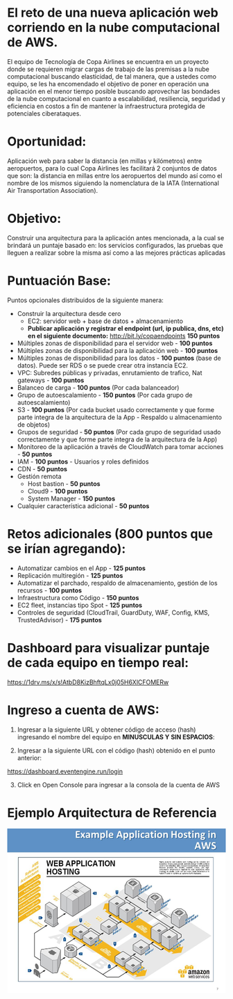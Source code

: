 # El reto de una nueva aplicación web corriendo en la nube computacional de AWS.

El equipo de Tecnología de Copa Airlines se encuentra en un proyecto donde se requieren migrar cargas de trabajo de las premisas a la nube computacional buscando elasticidad, de tal manera, que a ustedes como equipo, se les ha encomendado el objetivo de poner en operación una aplicación en el menor tiempo posible buscando aprovechar las bondades de la nube computacional en cuanto a escalabilidad, resiliencia, seguridad y eficiencia en costos a fin de mantener la infraestructura protegida de potenciales ciberataques.

# Oportunidad: 

Aplicación web para saber la distancia (en millas y kilómetros) entre aeropuertos, para lo cual Copa Airlines les facilitará 2 conjuntos de datos que son: la distancia en millas entre los aeropuertos del mundo así como el nombre de los mismos siguiendo la nomenclatura de la IATA (International Air Transportation Association).

# Objetivo: 

Construir una arquitectura para la aplicación antes mencionada, a la cual se brindará un puntaje basado en: los servicios configurados, las pruebas que lleguen a realizar sobre la misma así como a las mejores prácticas aplicadas

# Puntuación Base:

Puntos opcionales distribuidos de la siguiente manera:

- Construir la arquitectura desde cero
    - EC2: servidor web + base de datos + almacenamiento
    - **Publicar aplicación y registrar el endpoint (url, ip publica, dns, etc) en el siguiente documento:**
    http://bit.ly/copaendpoints **150 puntos**
- Múltiples zonas de disponibilidad para el servidor web - **100 puntos**
- Múltiples zonas de disponibilidad para la aplicación web - **100 puntos**
- Múltiples zonas de disponibilidad para los datos - **100 puntos** (base de datos). Puede ser RDS o se puede crear otra instancia EC2.
- VPC: Subredes públicas y privadas, enrutamiento de trafico, Nat gateways - **100 puntos**
- Balanceo de carga - **100 puntos** (Por cada balanceador)
- Grupo de autoescalamiento - **150 puntos** (Por cada grupo de autoescalamiento)
- S3 - **100 puntos** (Por cada bucket usado correctamente y que forme parte integra de la arquitectura de la App - Respaldo u almacenamiento de objetos)
- Grupos de seguridad - **50 puntos** (Por cada grupo de seguridad usado correctamente y que forme parte integra de la arquitectura de la App)
- Monitoreo de la aplicación a través de CloudWatch para tomar acciones - **50 puntos**
- IAM - **100 puntos** - Usuarios y roles definidos
- CDN - **50 puntos**
- Gestión remota
    - Host bastion - **50 puntos**
    - Cloud9 - **100 puntos**
    - System Manager - **150 puntos**
- Cualquier característica adicional - **50 puntos**

# Retos adicionales (800 puntos que se irían agregando):

- Automatizar cambios en el App - **125 puntos**
- Replicación multiregión - **125 puntos**
- Automatizar el parchado, respaldo de almacenamiento, gestión de los recursos - **100 puntos**
- Infraestructura como Código - **150 puntos**
- EC2 fleet, instancias tipo Spot - **125 puntos**
- Controles de seguridad (CloudTrail, GuardDuty, WAF, Config, KMS, TrustedAdvisor) - **175 puntos**


# Dashboard para visualizar puntaje de cada equipo en tiempo real:

https://1drv.ms/x/s!AtbD8KizBhftqLx0j05H6XlCFOMERw

# Ingreso a cuenta de AWS:

1. Ingresar a la siguiente URL y obtener código de acceso (hash) ingresando el nombre del equipo en **MINUSCULAS Y SIN ESPACIOS**:

2. Ingresar a la siguiente URL con el código (hash) obtenido en el punto anterior:

https://dashboard.eventengine.run/login

3. Click en Open Console para ingresar a la consola de la cuenta de AWS


# Ejemplo Arquitectura de Referencia

![Arquitectura](ExampleWebAppArch.jpg)

